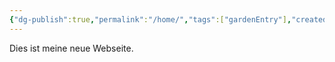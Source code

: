 ```yaml
---
{"dg-publish":true,"permalink":"/home/","tags":["gardenEntry"],"created":"2025-07-03T15:25:32.516+02:00"}
---
```


Dies ist meine neue Webseite.

